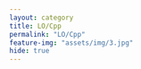 ```yaml
---
layout: category
title: LO/Cpp
permalink: "LO/Cpp"
feature-img: "assets/img/3.jpg"
hide: true
---
```

